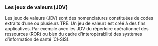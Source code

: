 
### Les jeux de valeurs (JDV)

Les jeux de valeurs (JDV) sont des nomenclatures constituées de codes extraits d’une ou plusieurs TRE. Un jeu de valeurs est créé à des fins applicatives.
Par exemple avec les JDV du répertoire opérationnel des ressources (ROR) ou bien du cadre d’interopérabilité des systèmes d’information de santé (CI-SIS).
